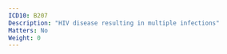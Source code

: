 ```yaml
---
ICD10: B207
Description: "HIV disease resulting in multiple infections"
Matters: No
Weight: 0
---
```

